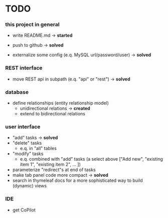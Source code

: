 # TODO

### this project in general
* write README.md
-> **started**

* push to github
-> **solved**

* externalize some config (e.q. MySQL url/password/user)
-> **solved**

### REST interface
* move REST api in subpath (e.q. "api" or "rest")
-> **solved**

### database
* define relationships (entity relationship model)  
    * unidirectional relations -> **created**
    * extend to bidirectional relations

### user interface
* "add" tasks -> **solved**
* "delete" tasks
    * e.q. in "all" tables
* "modify" tasks
    * e.q. combined with "add" tasks (a select above \["Add new", "existing item 1", "existing item 2", ... \])
* parameterize "redirect"s at end of tasks
* make tab panel code more compact -> **solved**
* search in thymeleaf docs for a more sophisticated way to build (dynamic) views

### IDE
* get CoPilot


